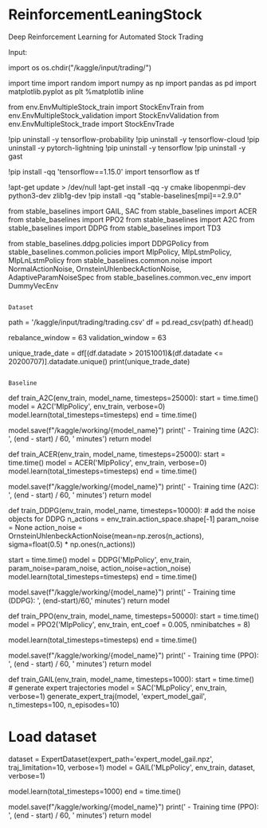 # ReinforcementLeaningStock
Deep Reinforcement Learning for Automated Stock Trading



Input:


import os
os.chdir("/kaggle/input/trading/")

import time
import random
import numpy as np
import pandas as pd
import matplotlib.pyplot as plt
%matplotlib inline

from env.EnvMultipleStock_train import StockEnvTrain
from env.EnvMultipleStock_validation import StockEnvValidation
from env.EnvMultipleStock_trade import StockEnvTrade

!pip uninstall -y tensorflow-probability
!pip uninstall -y tensorflow-cloud
!pip uninstall -y pytorch-lightning
!pip uninstall -y tensorflow
!pip uninstall -y gast

!pip install -qq 'tensorflow==1.15.0'
import tensorflow as tf

!apt-get update > /dev/null
!apt-get install -qq -y cmake libopenmpi-dev python3-dev zlib1g-dev
!pip install -qq "stable-baselines[mpi]==2.9.0"

from stable_baselines import GAIL, SAC
from stable_baselines import ACER
from stable_baselines import PPO2
from stable_baselines import A2C
from stable_baselines import DDPG
from stable_baselines import TD3

from stable_baselines.ddpg.policies import DDPGPolicy
from stable_baselines.common.policies import MlpPolicy, MlpLstmPolicy, MlpLnLstmPolicy
from stable_baselines.common.noise import NormalActionNoise, OrnsteinUhlenbeckActionNoise, AdaptiveParamNoiseSpec
from stable_baselines.common.vec_env import DummyVecEnv

                                                           
                                                                            Dataset


path = '/kaggle/input/trading/trading.csv'
df = pd.read_csv(path)
df.head()

rebalance_window = 63
validation_window = 63

unique_trade_date = df[(df.datadate > 20151001)&(df.datadate <= 20200707)].datadate.unique()
print(unique_trade_date)


                                                                           Baseline

def train_A2C(env_train, model_name, timesteps=25000):
    start = time.time()
    model = A2C('MlpPolicy', env_train, verbose=0)
    model.learn(total_timesteps=timesteps)
    end = time.time()

  model.save(f"/kaggle/working/{model_name}")
    print(' - Training time (A2C): ', (end - start) / 60, ' minutes')
    return model

def train_ACER(env_train, model_name, timesteps=25000):
    start = time.time()
    model = ACER('MlpPolicy', env_train, verbose=0)
    model.learn(total_timesteps=timesteps)
    end = time.time()

  model.save(f"/kaggle/working/{model_name}")
    print(' - Training time (A2C): ', (end - start) / 60, ' minutes')
    return model

def train_DDPG(env_train, model_name, timesteps=10000):
    # add the noise objects for DDPG
    n_actions = env_train.action_space.shape[-1]
    param_noise = None
    action_noise = OrnsteinUhlenbeckActionNoise(mean=np.zeros(n_actions), sigma=float(0.5) * np.ones(n_actions))

  start = time.time()
    model = DDPG('MlpPolicy', env_train, param_noise=param_noise, action_noise=action_noise)
    model.learn(total_timesteps=timesteps)
    end = time.time()

   model.save(f"/kaggle/working/{model_name}")
    print(' - Training time (DDPG): ', (end-start)/60,' minutes')
    return model

def train_PPO(env_train, model_name, timesteps=50000):
    start = time.time()
    model = PPO2('MlpPolicy', env_train, ent_coef = 0.005, nminibatches = 8)
    
  model.learn(total_timesteps=timesteps)
    end = time.time()

  model.save(f"/kaggle/working/{model_name}")
    print(' - Training time (PPO): ', (end - start) / 60, ' minutes')
    return model

def train_GAIL(env_train, model_name, timesteps=1000):
    start = time.time()
    # generate expert trajectories
    model = SAC('MLpPolicy', env_train, verbose=1)
    generate_expert_traj(model, 'expert_model_gail', n_timesteps=100, n_episodes=10)

   # Load dataset
   dataset = ExpertDataset(expert_path='expert_model_gail.npz', traj_limitation=10, verbose=1)
    model = GAIL('MLpPolicy', env_train, dataset, verbose=1)

  model.learn(total_timesteps=1000)
    end = time.time()

  model.save(f"/kaggle/working/{model_name}")
    print(' - Training time (PPO): ', (end - start) / 60, ' minutes')
    return model


    
